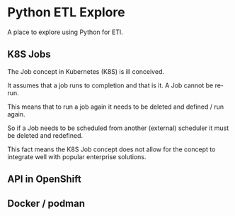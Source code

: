 # Python ETL Explore

A place to explore using Python for ETl.

## K8S Jobs
The Job concept in Kubernetes (K8S) is ill conceived.

It assumes that a job runs to completion and that is it. A Job cannot be re-run.

This means that to run a job again it needs to be deleted and defined / run again.

So if a Job needs to be scheduled from another (external) scheduler it must be deleted and redefined.

This fact means the K8S Job concept does not allow for the concept to integrate well with popular enterprise solutions.


## API in OpenShift


## Docker / podman

